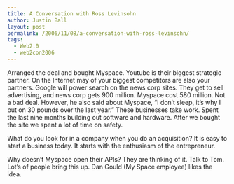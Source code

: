 ```yaml
---
title: A Conversation with Ross Levinsohn
author: Justin Ball
layout: post
permalink: /2006/11/08/a-conversation-with-ross-levinsohn/
tags:
  - Web2.0
  - web2con2006
---
```


Arranged the deal and bought Myspace. Youtube is their biggest strategic partner. On the Internet may of your biggest competitors are also your partners. Google will power search on the news corp sites. They get to sell advertising, and news corp gets 900 million. Myspace cost 580 million. Not a bad deal.
However, he also said about Myspace, “I don’t sleep, it’s why I put on 30 pounds over the last year.” These businesses take work. Spent the last nine months building out software and hardware.
After we bought the site we spent a lot of time on safety.

What do you look for in a company when you do an acquisition? It is easy to start a business today. It starts with the enthusiasm of the entrepreneur.

Why doesn’t Myspace open their APIs? They are thinking of it. Talk to Tom. Lot’s of people bring this up. Dan Gould (My Space employee) likes the idea.